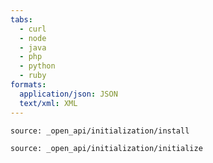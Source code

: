 ```yaml
---
tabs:
  - curl
  - node
  - java
  - php
  - python
  - ruby
formats:
  application/json: JSON
  text/xml: XML
---
```


```tabbed_content
source: _open_api/initialization/install
```

```tabbed_content
source: _open_api/initialization/initialize
```
